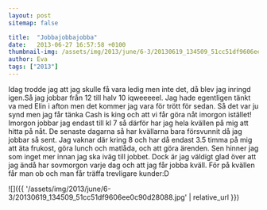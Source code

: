 ```yaml
---
layout: post
sitemap: false

title:  "Jobbajobbajobba"
date:   2013-06-27 16:57:58 +0100
thumbnail-img: /assets/img/2013/june/6-3/20130619_134509_51cc51df9606ee0c90d28088.jpg
author: Eva
tags: ["2013"]
---
```


Idag trodde jag att jag skulle få vara ledig men inte det, då blev jag inringd igen.Så jag jobbar från 12 till halv 10 iqweeeeel. Jag hade egentligen tänkt va med Elin i afton men det kommer jag vara för trött för sedan. Så det var ju synd men jag får tänka Cash is king och att vi får göra nåt imorgon istället!  Imorgon jobbar jag endast till kl 7 så därför har jag hela kvällen på mig att hitta på nåt. De senaste dagarna så har kvällarna bara försvunnit då jag jobbar så sent. Jag vaknar där kring 8 och har då endast 3.5 timma på mig att äta frukost, göra lunch och matlåda, och att göra ärenden. Sen hinner jag som inget mer innan jag ska iväg till jobbet. Dock är jag väldigt glad över att jag ändå har sovmorgon varje dag och att jag får jobba kväll.  För på kvällen får man ob och man får träffa trevligare kunder:D

![]({{ '/assets/img/2013/june/6-3/20130619_134509_51cc51df9606ee0c90d28088.jpg'  | relative_url }})

